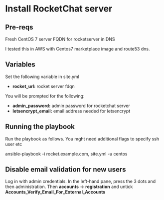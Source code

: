 Install RocketChat server
=========

Pre-reqs
------------

Fresh CentOS 7 server
FQDN for rocketserver in DNS

I tested this in AWS with Centos7 marketplace image and route53 dns.

Variables
------------

Set the following variable in site.yml

* **rocket_url:** rocket server fdqn

You will be prompted for the following:

* **admin_password:** admin password for rocketchat server
* **letsencrypt_email:** email address needed for letsencrypt

Running the playbook
------------

Run the playbook as follows. You mght need additional flags to specify ssh user etc

ansible-playbook -i rocket.example.com, site.yml -u centos

Disable email validation for new users
------------

Log in with admin credentials. In the left-hand pane, press the 3 dots and then administration. Then **accounts** -> **registration** and untick **Accounts_Verify_Email_For_External_Accounts**
